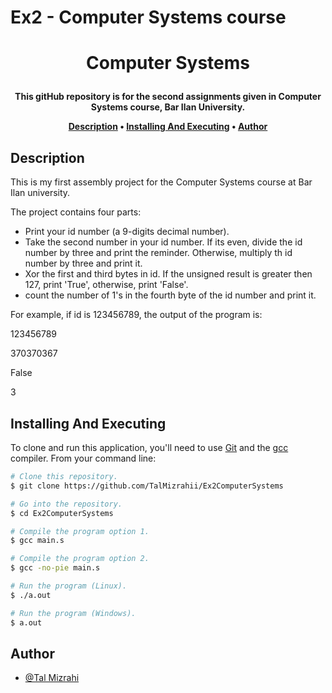# Ex2 - Computer Systems course


<h1 align="center">
  

  Computer Systems
  <br>
</h1>

<h4 align="center">This gitHub repository is for the second assignments given in Computer Systems course, Bar Ilan University.


<p align="center">
  <a href="#description">Description</a> •
  <a href="#installing-and-executing">Installing And Executing</a> •
  <a href="#author">Author</a> 
</p>

## Description

This is my first assembly project for the Computer Systems course at Bar Ilan university.

The project contains four parts:
* Print your id number (a 9-digits decimal number).
* Take the second number in your id number. If its even, divide the id number by three and print the reminder. Otherwise, multiply th id number by three and print it.
* Xor the first and third bytes in id. If the unsigned result is greater then 127, print 'True', otherwise, print 'False'.
* count the number of 1's in the fourth byte of the id number and print it.

For example, if id is 123456789, the output of the program is:

123456789

370370367

False

3


## Installing And Executing

To clone and run this application, you'll need to use [Git](https://git-scm.com) and the [gcc](https://gcc.gnu.org/) compiler. From your command line:

```bash
# Clone this repository.
$ git clone https://github.com/TalMizrahii/Ex2ComputerSystems

# Go into the repository.
$ cd Ex2ComputerSystems

# Compile the program option 1.
$ gcc main.s

# Compile the program option 2.
$ gcc -no-pie main.s

# Run the program (Linux).
$ ./a.out
```
```bash
# Run the program (Windows).
$ a.out
```


## Author
* [@Tal Mizrahi](https://github.com/TalMizrahii)


